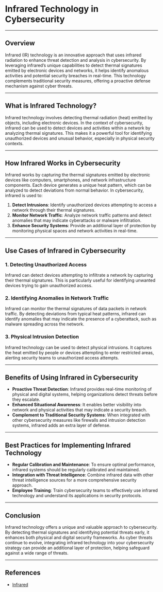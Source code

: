 # Infrared Technology in Cybersecurity

---

## Overview

Infrared (IR) technology is an innovative approach that uses infrared radiation to enhance threat detection and analysis in cybersecurity. By leveraging infrared’s unique capabilities to detect thermal signatures emitted by electronic devices and networks, it helps identify anomalous activities and potential security breaches in real-time. This technology complements traditional security measures, offering a proactive defense mechanism against cyber threats.

---

## What is Infrared Technology?

Infrared technology involves detecting thermal radiation (heat) emitted by objects, including electronic devices. In the context of cybersecurity, infrared can be used to detect devices and activities within a network by analyzing thermal signatures. This makes it a powerful tool for identifying unauthorized devices and unusual behavior, especially in physical security contexts.

---

## How Infrared Works in Cybersecurity

Infrared works by capturing the thermal signatures emitted by electronic devices like computers, smartphones, and network infrastructure components. Each device generates a unique heat pattern, which can be analyzed to detect deviations from normal behavior. In cybersecurity, infrared is used to:

1. **Detect Intrusions**: Identify unauthorized devices attempting to access a network through their thermal signatures.
2. **Monitor Network Traffic**: Analyze network traffic patterns and detect anomalies that may indicate cyberattacks or malware infiltration.
3. **Enhance Security Systems**: Provide an additional layer of protection by monitoring physical spaces and network activities in real-time.

---

## Use Cases of Infrared in Cybersecurity

### 1. Detecting Unauthorized Access

Infrared can detect devices attempting to infiltrate a network by capturing their thermal signatures. This is particularly useful for identifying unwanted devices trying to gain unauthorized access.

### 2. Identifying Anomalies in Network Traffic

Infrared can monitor the thermal signatures of data packets in network traffic. By detecting deviations from typical heat patterns, infrared can identify anomalies that may indicate the presence of a cyberattack, such as malware spreading across the network.

### 3. Physical Intrusion Detection

Infrared technology can be used to detect physical intrusions. It captures the heat emitted by people or devices attempting to enter restricted areas, alerting security teams to unauthorized access attempts.

---

## Benefits of Using Infrared in Cybersecurity

- **Proactive Threat Detection**: Infrared provides real-time monitoring of physical and digital systems, helping organizations detect threats before they escalate.
- **Enhanced Situational Awareness**: It enables better visibility into network and physical activities that may indicate a security breach.
- **Complement to Traditional Security Systems**: When integrated with other cybersecurity measures like firewalls and intrusion detection systems, infrared adds an extra layer of defense.

---

## Best Practices for Implementing Infrared Technology

- **Regular Calibration and Maintenance**: To ensure optimal performance, infrared systems should be regularly calibrated and maintained.
- **Integration with Threat Intelligence**: Combine infrared data with other threat intelligence sources for a more comprehensive security approach.
- **Employee Training**: Train cybersecurity teams to effectively use infrared technology and understand its applications in security protocols.

---

## Conclusion

Infrared technology offers a unique and valuable approach to cybersecurity. By detecting thermal signatures and identifying potential threats early, it enhances both physical and digital security frameworks. As cyber threats continue to evolve, integrating infrared technology into your cybersecurity strategy can provide an additional layer of protection, helping safeguard against a wide range of threats.

---

## References
- [Infrared](https://www.larksuite.com/en_us/topics/cybersecurity-glossary/infrared)